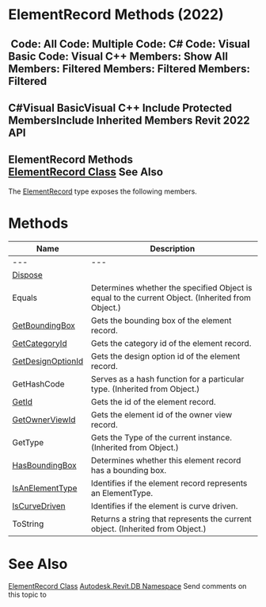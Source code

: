 # ElementRecord Methods (2022)

﻿
 Code: All Code: Multiple Code: C# Code: Visual Basic Code: Visual C++  Members: Show All Members: Filtered Members: Filtered Members: Filtered   
---  
C#Visual BasicVisual C++
Include Protected MembersInclude Inherited Members
Revit 2022 API  
---  
ElementRecord Methods  
[ElementRecord Class](d0b04b59-347d-a34a-3127-053985ff2674.md "ElementRecord Class") See Also  
---  
The [ElementRecord](d0b04b59-347d-a34a-3127-053985ff2674.md "ElementRecord Class") type exposes the following members.
# Methods
| Name | Description |
| --- | --- |
| --- | --- | --- |
| [Dispose](757f7509-aa38-9ea4-2485-03051bea3701.md "Dispose Method") |
| Equals | Determines whether the specified Object is equal to the current Object. (Inherited from Object.) |
| [GetBoundingBox](d8b87d2a-46ab-9f7c-c423-04517514f27e.md "GetBoundingBox Method") | Gets the bounding box of the element record. |
| [GetCategoryId](33a5395f-c9cd-2a97-7b98-d156f9b1232d.md "GetCategoryId Method") | Gets the category id of the element record. |
| [GetDesignOptionId](5bbbca1e-5577-1ce0-6d74-01809d084d21.md "GetDesignOptionId Method") | Gets the design option id of the element record. |
| GetHashCode | Serves as a hash function for a particular type.  (Inherited from Object.) |
| [GetId](ec06aa09-dac7-641a-e852-1cd6c10195dd.md "GetId Method") | Gets the id of the element record. |
| [GetOwnerViewId](24b1d13e-e45f-5594-1f48-1d3d02191eaf.md "GetOwnerViewId Method") | Gets the element id of the owner view record. |
| GetType | Gets the Type of the current instance. (Inherited from Object.) |
| [HasBoundingBox](b2bb5304-25d8-b722-445e-f5b054722095.md "HasBoundingBox Method") | Determines whether this element record has a bounding box. |
| [IsAnElementType](ed297826-fa62-0e5c-d6b5-9e7d19fe143b.md "IsAnElementType Method") | Identifies if the element record represents an ElementType. |
| [IsCurveDriven](6b23f209-a864-5a18-c663-5dbce7719e94.md "IsCurveDriven Method") | Identifies if the element is curve driven. |
| ToString | Returns a string that represents the current object. (Inherited from Object.) |

# See Also
[ElementRecord Class](d0b04b59-347d-a34a-3127-053985ff2674.md "ElementRecord Class")
[Autodesk.Revit.DB Namespace](87546ba7-461b-c646-cbb1-2cb8f5bff8b2.md "Autodesk.Revit.DB Namespace")
Send comments on this topic to 